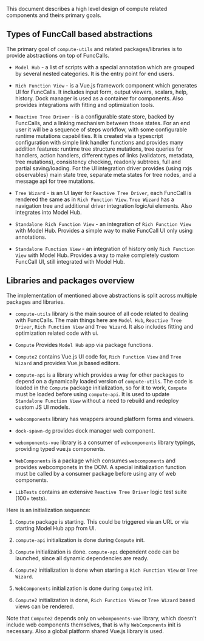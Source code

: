 
This document describes a high level design of compute related
components and theirs primary goals.


## Types of FuncCall based abstractions

The primary goal of `compute-utils` and related packages/libraries is
to provide abstractions on top of FuncCalls.

- `Model Hub` - a list of scripts with a special annotation which are
  grouped by several nested categories. It is the entry point for end
  users.

- `Rich Function View` - is a Vue.js framework component which
  generates UI for FuncCalls. It includes input form, output viewers,
  scalars, help, history. Dock manager is used as a container for
  components. Also provides integrations with fitting and optimization
  tools.

- `Reactive Tree Driver` - is a configurable state store, backed by
  FuncCalls, and a linking mechanism between those states. For an end
  user it will be a sequence of steps workflow, with some configurable
  runtime mutations capabilities. It is created via a typescript
  configuration with simple link handler functions and provides many
  addition features: runtime tree structure mutations, tree queries
  for handlers, action handlers, different types of links (validators,
  metadata, tree mutations), consistency checking, readonly subtrees,
  full and partial saving/loading. For the UI integration driver
  provides (using rxjs observables) main state tree, separate meta
  states for tree nodes, and a message api for tree mutations.

- `Tree Wizard` - is an UI layer for `Reactive Tree Driver`, each
  FuncCall is rendered the same as in `Rich Function View`. `Tree
  Wizard` has a navigation tree and additional driver integration
  logic/ui elements. Also integrates into Model Hub.

- `Standalone Rich Function View` - an integration of `Rich Function
  View` with Model Hub. Provides a simple way to make FuncCall UI only
  using annotations.

- `Standalone Function View` - an integration of history only `Rich
  Function View` with Model Hub. Provides a way to make completely
  custom FuncCall UI, still integrated with Model Hub.



## Libraries and packages overview

The implementation of mentioned above abstractions is split across
multiple packages and libraries.

- `compute-utils` library is the main source of all code related to
  dealing with FuncCalls. The main things here are `Model Hub`,
  `Reactive Tree Driver`, `Rich Function View` and `Tree Wizard`. It
  also includes fitting and optimization related code with ui.

- `Compute` Provides `Model Hub` app via package functions.

- `Compute2` contains Vue.js UI code for, `Rich Function View` and
  `Tree Wizard` and provides Vue.js based editors.

- `compute-api` is a library which provides a way for other packages
  to depend on a dynamically loaded version of `compute-utils`. The
  code is loaded in the `Compute` package initialization, so for it to
  work, `Compute` must be loaded before using `compute-api`. It is
  used to update `Standalone Function View` without a need to rebuild
  and redeploy custom JS UI models.

- `webcomponents` library has wrappers around platform forms and
  viewers.

- `dock-spawn-dg` provides dock manager web component.

- `webomponents-vue` library is a consumer of `webcomponents` library
  typings, providing typed vue.js components.

- `WebComponents` is a package which consumes `webcomponents` and
  provides webcomponets in the DOM. A special initialization function
  must be called by a consumer package before using any of web
  components.

- `LibTests` contains an extensive `Reactive Tree Driver` logic test
  suite (100+ tests).

Here is an initialization sequence:

1. `Compute` package is starting. This could be triggered via an URL
   or via starting Model Hub app from UI.

2. `compute-api` initialization is done during `Compute` init.

3. `Compute` initialization is done. `compute-api` dependent code
   can be launched, since all dynamic dependencies are ready.

4. `Compute2` initialization is done when starting a `Rich Function
   View` or `Tree Wizard`.

5. `WebComponents` initialization is done during `Compute2` init.

6. `Compute2` initialization is done, `Rich Function View` or `Tree
   Wizard` based views can be rendered.


Note that `Compute2` depends only on `webomponents-vue` library, which
doesn't include web components themselves, that is why `WebComponents`
init is necessary. Also a global platform shared Vue.js library is
used.
